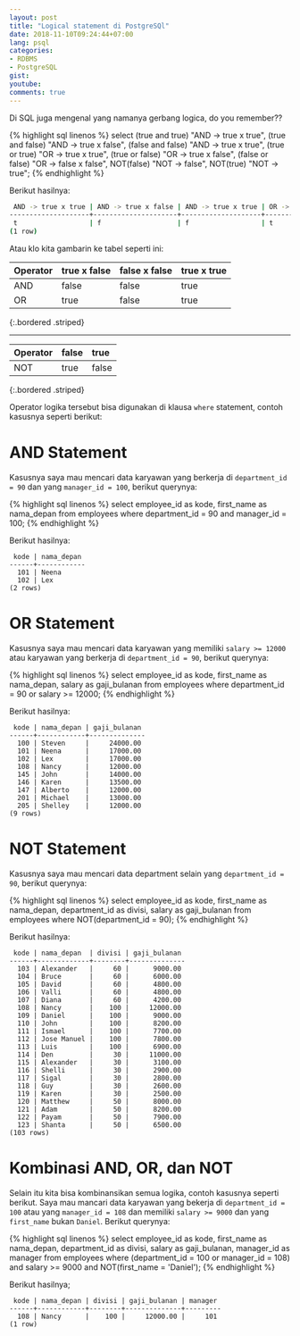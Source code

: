 ```yaml
---
layout: post
title: "Logical statement di PostgreSQl"
date: 2018-11-10T09:24:44+07:00
lang: psql
categories:
- RDBMS
- PostgreSQL
gist: 
youtube: 
comments: true
---
```


Di SQL juga mengenal yang namanya gerbang logica, do you remember??

{% highlight sql linenos %}
select
    (true and true) "AND -> true x true",
    (true and false) "AND -> true x false",
    (false and false) "AND -> true x true",
    (true or true) "OR -> true x true",
    (true or false) "OR -> true x false",
    (false or false) "OR -> false x false",
    NOT(false) "NOT -> false",
    NOT(true) "NOT -> true";
{% endhighlight %}

Berikut hasilnya:

```bash
 AND -> true x true | AND -> true x false | AND -> true x true | OR -> true x true | OR -> true x false | OR -> false x false | NOT -> false | NOT -> true 
--------------------+---------------------+--------------------+-------------------+--------------------+---------------------+--------------+-------------
 t                  | f                   | f                  | t                 | t                  | f                   | t            | f
(1 row)

```

Atau klo kita gambarin ke tabel seperti ini:


| Operator  | true x false  | false x false | true x true   |
|:----------|:--------------|:--------------|:--------------|
| AND       | false         | false         | true          |
| OR        | true          | false         | true          |
{:.bordered .striped}

<hr/>

| Operator  | false         | true          |
|:----------|:--------------|:--------------|
| NOT       | true          | false         |
{:.bordered .striped}

Operator logika tersebut bisa digunakan di klausa `where` statement, contoh kasusnya seperti berikut:

# AND Statement

Kasusnya saya mau mencari data karyawan yang berkerja di `department_id = 90` dan yang `manager_id = 100`, berikut querynya:

{% highlight sql linenos %}
select
    employee_id as kode,
    first_name as nama_depan
from employees
where 
    department_id = 90 and 
    manager_id = 100;
{% endhighlight %}

Berikut hasilnya:

```postgresql-console
 kode | nama_depan 
------+------------
  101 | Neena
  102 | Lex
(2 rows)
```

# OR Statement

Kasusnya saya mau mencari data karyawan yang memiliki `salary >= 12000` atau karyawan yang berkerja di `department_id = 90`, berikut querynya:

{% highlight sql linenos %}
select
    employee_id as kode,
    first_name as nama_depan,
    salary as gaji_bulanan
from employees
where 
    department_id = 90 or 
    salary >= 12000;
{% endhighlight %}

Berikut hasilnya:

```postgresql-console
 kode | nama_depan | gaji_bulanan 
------+------------+--------------
  100 | Steven     |     24000.00
  101 | Neena      |     17000.00
  102 | Lex        |     17000.00
  108 | Nancy      |     12000.00
  145 | John       |     14000.00
  146 | Karen      |     13500.00
  147 | Alberto    |     12000.00
  201 | Michael    |     13000.00
  205 | Shelley    |     12000.00
(9 rows)
```

# NOT Statement

Kasusnya saya mau mencari data department selain yang `department_id = 90`, berikut querynya:

{% highlight sql linenos %}
select
    employee_id as kode,
    first_name as nama_depan,
    department_id as divisi,
    salary as gaji_bulanan
from employees
where 
    NOT(department_id = 90);
{% endhighlight %}

Berikut hasilnya:

```postgresql-console
 kode | nama_depan  | divisi | gaji_bulanan 
------+-------------+--------+--------------
  103 | Alexander   |     60 |      9000.00
  104 | Bruce       |     60 |      6000.00
  105 | David       |     60 |      4800.00
  106 | Valli       |     60 |      4800.00
  107 | Diana       |     60 |      4200.00
  108 | Nancy       |    100 |     12000.00
  109 | Daniel      |    100 |      9000.00
  110 | John        |    100 |      8200.00
  111 | Ismael      |    100 |      7700.00
  112 | Jose Manuel |    100 |      7800.00
  113 | Luis        |    100 |      6900.00
  114 | Den         |     30 |     11000.00
  115 | Alexander   |     30 |      3100.00
  116 | Shelli      |     30 |      2900.00
  117 | Sigal       |     30 |      2800.00
  118 | Guy         |     30 |      2600.00
  119 | Karen       |     30 |      2500.00
  120 | Matthew     |     50 |      8000.00
  121 | Adam        |     50 |      8200.00
  122 | Payam       |     50 |      7900.00
  123 | Shanta      |     50 |      6500.00
(103 rows)  
```

# Kombinasi AND, OR, dan NOT

Selain itu kita bisa kombinansikan semua logika, contoh kasusnya seperti berikut. Saya mau mancari data karyawan yang bekerja di `department_id = 100` atau yang `manager_id = 108` dan memiliki `salary >= 9000` dan yang `first_name` bukan `Daniel`. Berikut querynya:

{% highlight sql linenos %}
select
    employee_id as kode,
    first_name as nama_depan,
    department_id as divisi,
    salary as gaji_bulanan,
    manager_id as manager
from employees
where 
    (department_id = 100 or manager_id = 108) and 
    salary >= 9000 and 
    NOT(first_name = 'Daniel'); 
{% endhighlight %}

Berikut hasilnya;

```postgresql-console
 kode | nama_depan | divisi | gaji_bulanan | manager 
------+------------+--------+--------------+---------
  108 | Nancy      |    100 |     12000.00 |     101
(1 row)
```

